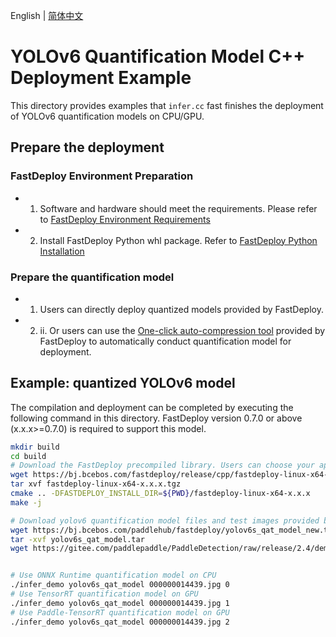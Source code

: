 English | [简体中文](README_CN.md)
# YOLOv6 Quantification Model C++ Deployment Example

This directory provides examples that `infer.cc` fast finishes the deployment of YOLOv6 quantification models on CPU/GPU.

## Prepare the deployment
### FastDeploy Environment Preparation
- 1. Software and hardware should meet the requirements. Please refer to  [FastDeploy Environment Requirements](../../../../../../docs/cn/build_and_install/download_prebuilt_libraries.md)  
- 2. Install FastDeploy Python whl package. Refer to [FastDeploy Python Installation](../../../../../../docs/cn/build_and_install/download_prebuilt_libraries.md)

### Prepare the quantification model
- 1. Users can directly deploy quantized models provided by FastDeploy.
- 2. ii.	Or users can use the [One-click auto-compression tool](../../../../../../tools/common_tools/auto_compression/) provided by FastDeploy to automatically conduct quantification model for deployment.

## Example: quantized YOLOv6 model
The compilation and deployment can be completed by executing the following command in this directory. FastDeploy version 0.7.0 or above (x.x.x>=0.7.0) is required to support this model.
```bash
mkdir build
cd build
# Download the FastDeploy precompiled library. Users can choose your appropriate version in the `FastDeploy Precompiled Library` mentioned above 
wget https://bj.bcebos.com/fastdeploy/release/cpp/fastdeploy-linux-x64-x.x.x.tgz
tar xvf fastdeploy-linux-x64-x.x.x.tgz
cmake .. -DFASTDEPLOY_INSTALL_DIR=${PWD}/fastdeploy-linux-x64-x.x.x
make -j

# Download yolov6 quantification model files and test images provided by FastDeploy
wget https://bj.bcebos.com/paddlehub/fastdeploy/yolov6s_qat_model_new.tar
tar -xvf yolov6s_qat_model.tar
wget https://gitee.com/paddlepaddle/PaddleDetection/raw/release/2.4/demo/000000014439.jpg


# Use ONNX Runtime quantification model on CPU
./infer_demo yolov6s_qat_model 000000014439.jpg 0
# Use TensorRT quantification model on GPU
./infer_demo yolov6s_qat_model 000000014439.jpg 1
# Use Paddle-TensorRT quantification model on GPU
./infer_demo yolov6s_qat_model 000000014439.jpg 2
```
